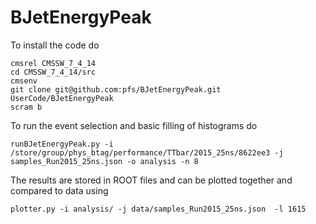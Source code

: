 # BJetEnergyPeak

To install the code do
```
cmsrel CMSSW_7_4_14
cd CMSSW_7_4_14/src
cmsenv
git clone git@github.com:pfs/BJetEnergyPeak.git UserCode/BJetEnergyPeak
scram b
```

To run the event selection and basic filling of histograms do
```
runBJetEnergyPeak.py -i /store/group/phys_btag/performance/TTbar/2015_25ns/8622ee3 -j samples_Run2015_25ns.json -o analysis -n 8
```

The results are stored in ROOT files and can be plotted together and compared to data using
```
plotter.py -i analysis/ -j data/samples_Run2015_25ns.json  -l 1615 
```
